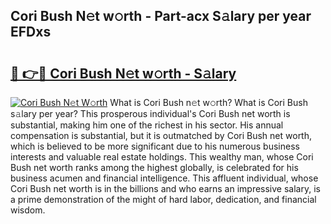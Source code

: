 ## Cori Bush N𝚎t w𝚘rth - Part-acx S𝚊lary per year EFDxs

# <h2><a href="http://gc2wa9.nevu.top/?p=Cori+Bush">🔗 👉🔴 Cori Bush N𝚎t w𝚘rth - S𝚊lary</a></h2>

[![Cori Bush N𝚎t W𝚘rth](https://i.imgur.com/Oavwk0R.jpeg)](http://gc2wa9.nevu.top/?p=Cori+Bush)
What is Cori Bush n𝚎t w𝚘rth? What is Cori Bush s𝚊lary per year?
This prosperous individual's Cori Bush net worth is substantial, making him one of the richest in his sector. His annual compensation is substantial, but it is outmatched by Cori Bush net worth, which is believed to be more significant due to his numerous business interests and valuable real estate holdings. This wealthy man, whose Cori Bush net worth ranks among the highest globally, is celebrated for his business acumen and financial intelligence. This affluent individual, whose Cori Bush net worth is in the billions and who earns an impressive salary, is a prime demonstration of the might of hard labor, dedication, and financial wisdom.
